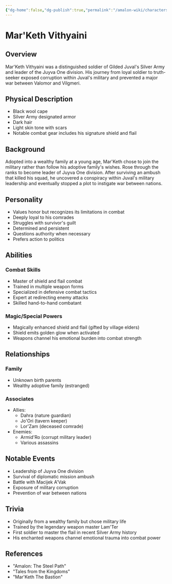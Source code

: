 ```yaml
---
{"dg-home":false,"dg-publish":true,"permalink":"/amalon-wiki/characters/major-characters/mar-keth-vithyaini/","dgPassFrontmatter":true,"noteIcon":""}
---
```


# Mar'Keth Vithyaini

## Overview
Mar'Keth Vithyaini was a distinguished soldier of Gilded Juval's Silver Army and leader of the Juyva One division. His journey from loyal soldier to truth-seeker exposed corruption within Juval's military and prevented a major war between Valomor and Vilgmeri.

## Physical Description
- Black wool cape
- Silver Army designated armor
- Dark hair
- Light skin tone with scars
- Notable combat gear includes his signature shield and flail

## Background
Adopted into a wealthy family at a young age, Mar'Keth chose to join the military rather than follow his adoptive family's wishes. Rose through the ranks to become leader of Juyva One division. After surviving an ambush that killed his squad, he uncovered a conspiracy within Juval's military leadership and eventually stopped a plot to instigate war between nations.

## Personality
- Values honor but recognizes its limitations in combat
- Deeply loyal to his comrades
- Struggles with survivor's guilt
- Determined and persistent
- Questions authority when necessary
- Prefers action to politics

## Abilities
### Combat Skills
- Master of shield and flail combat
- Trained in multiple weapon forms
- Specialized in defensive combat tactics
- Expert at redirecting enemy attacks
- Skilled hand-to-hand combatant

### Magic/Special Powers
- Magically enhanced shield and flail (gifted by village elders)
- Shield emits golden glow when activated
- Weapons channel his emotional burden into combat strength

## Relationships
### Family
- Unknown birth parents
- Wealthy adoptive family (estranged)

### Associates
- Allies:
  - Dahra (nature guardian)
  - Jo'Ori (tavern keeper)
  - Lor'Zam (deceased comrade)
- Enemies:
  - Armid'Ro (corrupt military leader)
  - Various assassins

## Notable Events
- Leadership of Juyva One division
- Survival of diplomatic mission ambush
- Battle with Macijek A'Vak
- Exposure of military corruption
- Prevention of war between nations

## Trivia
- Originally from a wealthy family but chose military life
- Trained by the legendary weapon master Lam'Ter
- First soldier to master the flail in recent Silver Army history
- His enchanted weapons channel emotional trauma into combat power

## References
- "Amalon: The Steel Path"
- "Tales from the Kingdoms"
- "Mar'Keth The Bastion"
